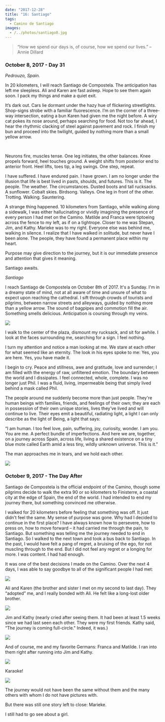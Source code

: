 ```yaml
---
date: "2017-12-28"
title: "16: Santiago"
tags: 
  - Camino de Santiago
images:
  - /../photos/santiago8.jpg
---
```


>“How we spend our days is, of course, how we spend our lives.”
>–Annie Dillard

### October 8, 2017 - Day 31

_Pedrouzo, Spain._

In 20 kilometers, I will reach Santiago de Compostela. The anticipation has left me sleepless. Ali and Karen are fast asleep. Hope to see them again soon. I pack my things and make a quiet exit.

It’s dark out. Cars lie dormant under the hazy hue of flickering streetlights. Shop-signs strobe with a familiar fluorescence. I’m on the corner of a three-way intersection, eating a bun Karen had given me the night before. A wiry cat pokes its nose around, perhaps searching for food. Not too far ahead, I hear the rhythmic clacking of steel against pavement and rock. I finish my bun and proceed into the twilight, guided by nothing more than a small yellow arrow.

<br>

Neurons fire, muscles tense. One leg initiates, the other balances. Knee propels forward, heel touches ground. A weight shifts from posterior end to anterior front. Heel lifts, toes tip, a leg swings. One step, repeat.

I have suffered. I have endured pain. I have grown. I am no longer under the illusion that life is best lived in pasts, shoulds, and futures. This is it. The people. The weather. The circumstances. Dusted boots and tall rucksacks. A sunflower. Cobalt skies. Birdsong. Valleys. One leg in front of the other. Trotting. Walking. Sauntering.

A strange thing happened. 10 kilometers from Santiago, while walking along a sidewalk, I was either hallucinating or vividly imagining the presence of every person I had met on the Camino. Matilde and Franca were tiptoeing across the fence to my left, as if on a tightrope. Closer to me was Stepan, Jim, and Kathy. Marieke was to my right. Everyone else was behind me, walking in silence. I realize that I have walked in solitude, but never have I been alone. The people, they have found a permanent place within my heart.

Purpose may give direction to the journey, but it is our immediate presence and attention that gives it meaning.

Santiago awaits.

_Santiago_

I reach Santiago de Compostela on October 8th of 2017. It's a Sunday. I'm in a dreamy state of mind, not at all aware of time and unsure of what to expect upon reaching the cathedral. I sift through crowds of tourists and pilgrims, between narrow streets and alleyways, guided by nothing more than a yellow arrow. The sound of bagpipes and commotion fill the air. Something smells delicious. Anticipation is coursing through my veins.

![](/../photos/santiago2.jpg)

I walk to the center of the plaza, dismount my rucksack, and sit for awhile. I look at the faces surrounding me, searching for a sign. I feel nothing.

I turn my attention and notice a man looking at me. We stare at each other for what seemed like an eternity. The look in his eyes spoke to me: Yes, you are here. Yes, you have made it.

I begin to cry. Peace and stillness, awe and gratitude, love and surrender; I am filled with the energy of raw, unfiltered emotion. The boundary between the world and I dissipates. I feel connected, whole, complete. I was no longer just Phil. I was a fluid, living, impermeable being that simply lived behind a mask called Phil.

The people around me suddenly become more than just people. They're human beings with families, friends, and feelings of their own; they are each in possession of their own unique stories, lives they’ve lived and will continue to live. Their eyes emit a beautiful, radiating light, a light I can only describe as the light of Being, a light that says:

“I am human. I too feel love, pain, suffering, joy, curiosity, wonder. I am you. You are me. A perfect bundle of imperfections. And here we are, together, on a journey across Spain, across life, living a shared existence on a tiny blue mote called Earth amid a less tiny, wildly unknown universe. This is it.”

The man approaches me in tears, and we hold each other.

![](/../photos/santiago3.jpg)

### October 9, 2017 - The Day After

Santiago de Compostela is the official endpoint of the Camino, though some pilgrims decide to walk the extra 90 or so kilometers to Finisterre, a coastal city at the edge of Spain, the end of the world. I had intended to end my journey there, but something convinced me otherwise.

I walked for 20 kilometers before feeling that something was off. It just didn’t feel the same. My sense of purpose was gone. Why had I decided to continue in the first place? I have always known how to persevere, how to press on, how to move forward – it had carried me through the pain, to Santiago. But something was telling me the journey needed to end in Santiago. So I walked to the next town and took a bus back to Santiago. In the past, I would have felt a pang of regret, a bruising of the ego, for not muscling through to the end. But I did not feel any regret or a longing for more. I was content. I had had enough.

It was one of the best decisions I made on the Camino. Over the next 4 days, I was able to say goodbye to all of the significant people I had met:

![](/../photos/santiago4.jpg)

Ali and Karen (the brother and sister I met on my second to last day). They “adopted” me, and I really bonded with Ali. He felt like a long-lost older brother.

![](/../photos/santiago5.jpg)

Jim and Kathy (nearly cried after seeing them. It had been at least 1.5 weeks since we had last seen each other. They were my first friends. Kathy said, “The journey is coming full-circle." Indeed, it was.)

![](/../photos/santiago6.jpg)

And of course, me and my favorite Germans: Franca and Matilde. I ran into them right after running into Jim and Kathy.

![](/../photos/santiago7.jpg)

Karaoke!

![](/../photos/santiago8.jpg)

The journey would not have been the same without them and the many others with whom I do not have pictures with.

But there was still one story left to close: Marieke.

I still had to go see about a girl.